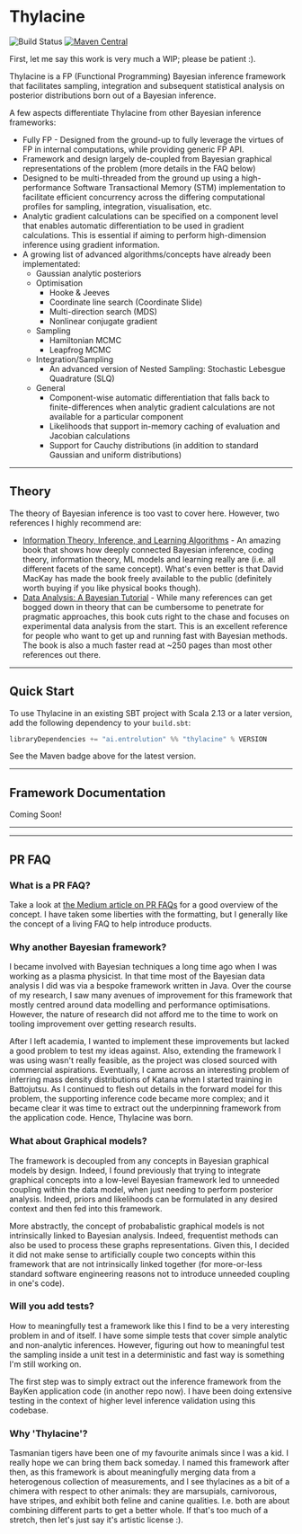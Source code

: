 # Thylacine
![Build Status](https://github.com/gvonness/thylacine/actions/workflows/build.yml/badge.svg)
[![Maven Central](https://img.shields.io/maven-central/v/ai.entrolution/thylacine_2.13)](https://maven-badges.herokuapp.com/maven-central/ai.entrolution/thylacine_2.13)


First, let me say this work is very much a WIP; please be patient :).

Thylacine is a FP (Functional Programming) Bayesian inference framework that facilitates sampling, integration and subsequent statistical analysis on posterior distributions born out of a Bayesian inference.

A few aspects differentiate Thylacine from other Bayesian inference frameworks:
* Fully FP - Designed from the ground-up to fully leverage the virtues of FP in internal computations, while providing generic FP API. 
* Framework and design largely de-coupled from Bayesian graphical representations of the problem (more details in the FAQ below)
* Designed to be multi-threaded from the ground up using a high-performance Software Transactional Memory (STM) implementation to facilitate efficient concurrency across the differing computational profiles for sampling, integration, visualisation, etc.
* Analytic gradient calculations can be specified on a component level that enables automatic differentiation to be used in gradient calculations. This is essential if aiming to perform high-dimension inference using gradient information.
* A growing list of advanced algorithms/concepts have already been implementated:
  * Gaussian analytic posteriors
  * Optimisation
    * Hooke & Jeeves
    * Coordinate line search (Coordinate Slide) 
    * Multi-direction search (MDS)
    * Nonlinear conjugate gradient 
  * Sampling
    * Hamiltonian MCMC
    * Leapfrog MCMC
  * Integration/Sampling
    * An advanced version of Nested Sampling: Stochastic Lebesgue Quadrature (SLQ) 
  * General 
    * Component-wise automatic differentiation that falls back to finite-differences when analytic gradient calculations are not available for a particular component
    * Likelihoods that support in-memory caching of evaluation and Jacobian calculations
    * Support for Cauchy distributions (in addition to standard Gaussian and uniform distributions)

---

## Theory

The theory of Bayesian inference is too vast to cover here. However, two references I highly recommend are:
* [Information Theory, Inference, and Learning Algorithms](https://www.inference.org.uk/itprnn/book.pdf) - An amazing book that shows how deeply connected Bayesian inference, coding theory, information theory, ML models and learning really are (i.e. all different facets of the same concept). What's even better is that David MacKay has made the book freely available to the public (definitely worth buying if you like physical books though).
* [Data Analysis: A Bayesian Tutorial](https://blackwells.co.uk/bookshop/product/Data-Analysis-by-D-S-Sivia-J-Skilling/9780198568322) - While many references can get bogged down in theory that can be cumbersome to penetrate for pragmatic approaches, this book cuts right to the chase and focuses on experimental data analysis from the start. This is an excellent reference for people who want to get up and running fast with Bayesian methods. The book is also a much faster read at ~250 pages than most other references out there.

---

## Quick Start

To use Thylacine in an existing SBT project with Scala 2.13 or a later version, add the following dependency to your
`build.sbt`:

```scala
libraryDependencies += "ai.entrolution" %% "thylacine" % VERSION
```

See the Maven badge above for the latest version.

---

## Framework Documentation

Coming Soon!

---
---

## PR FAQ
### What is a PR FAQ?
Take a look at [the Medium article on PR FAQs](https://medium.com/agileinsider/press-releases-for-product-managers-everything-you-need-to-know-942485961e31) for a good overview of the concept. I have taken some liberties with the formatting, but I generally like the concept of a living FAQ to help introduce products.

### Why another Bayesian framework?
I became involved with Bayesian techniques a long time ago when I was working as a plasma physicist. In that time most of the Bayesian data analysis I did was via a bespoke framework written in Java. Over the course of my research, I saw many avenues of improvement for this framework that mostly centred around data modelling and performance optimisations. However, the nature of research did not afford me to the time to work on tooling improvement over getting research results. 

After I left academia, I wanted to implement these improvements but lacked a good problem to test my ideas against. Also, extending the framework I was using wasn't really feasible, as the project was closed sourced with commercial aspirations. Eventually, I came across an interesting problem of inferring mass density distributions of Katana when I started training in Battojutsu. As I continued to flesh out details in the forward model for this problem, the supporting inference code became more complex; and it became clear it was time to extract out the underpinning framework from the application code. Hence, Thylacine was born.

### What about Graphical models?
The framework is decoupled from any concepts in Bayesian graphical models by design. Indeed, I found previously that trying to integrate graphical concepts into a low-level Bayesian framework led to unneeded coupling within the data model, when just needing to perform posterior analysis. Indeed, priors and likelihoods can be formulated in any desired context and then fed into this framework.

More abstractly, the concept of probabalistic graphical models is not intrinsically linked to Bayesian analysis. Indeed, frequentist methods can also be used to process these graphs representations. Given this, I decided it did not make sense to artificially couple two concepts within this framework that are not intrinsically linked together (for more-or-less standard software engineering reasons not to introduce unneeded coupling in one's code).

### Will you add tests?
How to meaningfully test a framework like this I find to be a very interesting problem in and of itself. I have some simple tests that cover simple analytic and non-analytic inferences. However, figuring out how to meaningful test the sampling inside a unit test in a deterministic and fast way is something I'm still working on.

The first step was to simply extract out the inference framework from the BayKen application code (in another repo now). I have been doing extensive testing in the context of higher level inference validation using this codebase.

### Why 'Thylacine'?
Tasmanian tigers have been one of my favourite animals since I was a kid. I really hope we can bring them back someday. I named this framework after then, as this framework is about meaningfully merging data from a heterogenous collection of measurements, and I see thylacines as a bit of a chimera with respect to other animals: they are marsupials, carnivorous, have stripes, and exhibit both feline and canine qualities. I.e. both are about combining different parts to get a better whole. If that's too much of a stretch, then let's just say it's artistic license :).
